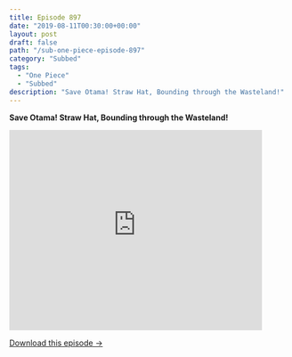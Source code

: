 ```yaml
---
title: Episode 897
date: "2019-08-11T00:30:00+00:00"
layout: post
draft: false
path: "/sub-one-piece-episode-897"
category: "Subbed"
tags:
  - "One Piece"
  - "Subbed"
description: "Save Otama! Straw Hat, Bounding through the Wasteland!"
---
```


**Save Otama! Straw Hat, Bounding through the Wasteland!**

<iframe width="640" height="360" src="https://www.rapidvideo.com/e/G5ZQA9V3C8" frameborder="0" marginwidth=0 marginheight=0 scrolling=no allowfullscreen style="max-width:90%;"></iframe>

<a href="http://ouo.io/qs/eCodkFEQ?s=https://www.rapidvideo.com/d/G5ZQA9V3C8" class="styled_a">Download this episode →</a>

